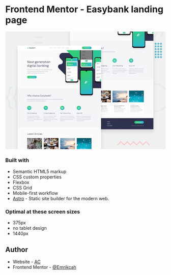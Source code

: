 # Frontend Mentor - Easybank landing page

![Design preview for the Easybank landing page coding challenge](./public/desktop-preview.jpg)



### Built with

- Semantic HTML5 markup
- CSS custom properties
- Flexbox
- CSS Grid
- Mobile-first workflow
- [Astro](https://astro.build/) - Static site builder for the modern web.

### Optimal at these screen sizes

- 375px
- no tablet design
- 1440px



## Author

- Website - [AC](https://easybank-astro.netlify.app)
- Frontend Mentor - [@Emrikcah](https://www.frontendmentor.io/profile/Emrikcah)